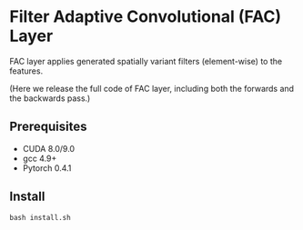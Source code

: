 # Filter Adaptive Convolutional (FAC) Layer 
FAC layer applies generated spatially variant filters (element-wise) to the features. 

(Here we release the full code of FAC layer, including both the forwards and the backwards pass.)

## Prerequisites
- CUDA 8.0/9.0
- gcc 4.9+
- Pytorch 0.4.1


## Install
```
bash install.sh

```
